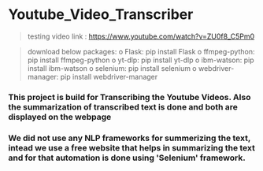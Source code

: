 # Youtube_Video_Transcriber

> testing video link : https://www.youtube.com/watch?v=ZU0f8_C5Pm0

>	download below packages:
  o	Flask: pip install Flask
  o	ffmpeg-python: pip install ffmpeg-python
  o	yt-dlp: pip install yt-dlp
  o	ibm-watson: pip install ibm-watson
  o	selenium: pip install selenium
  o	webdriver-manager: pip install webdriver-manager

### This project is build for Transcribing the Youtube Videos. Also the summarization of transcribed text is done and both are displayed on the webpage 
### We did not use any NLP frameworks for summerizing the text, intead we use a free website that helps in summarizing the text and for that automation is done using 'Selenium' framework.
